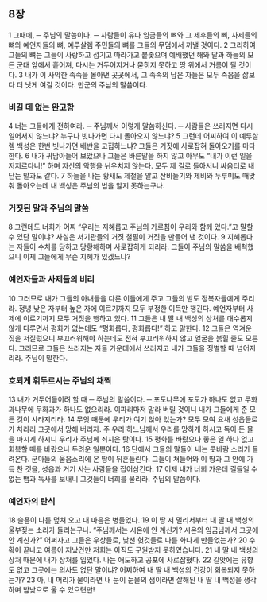 ## 8장
1 그때에, ─ 주님의 말씀이다. ─ 사람들이 유다 임금들의 뼈와 그 제후들의 뼈, 사제들의 뼈와 예언자들의 뼈, 예루살렘 주민들의 뼈를 그들의 무덤에서 꺼낼 것이다.
2 그리하여 그들의 뼈는 그들이 사랑하고 섬기고 따라가고 붙좇으며 예배했던 해와 달과 하늘의 모든 군대 앞에서 흩어져, 다시는 거두어지거나 묻히지 못하고 땅 위에서 거름이 될 것이다.
3 내가 이 사악한 족속을 몰아낸 곳곳에서, 그 족속의 남은 자들은 모두 죽음을 삶보다 더 낫게 여길 것이다. 만군의 주님의 말씀이다.
### 비길 데 없는 완고함
4 너는 그들에게 전하여라. ─ 주님께서 이렇게 말씀하신다. ─ 사람들은 쓰러지면 다시 일어서지 않느냐? 누구나 빗나가면 다시 돌아오지 않느냐?
5 그런데 어찌하여 이 예루살렘 백성은 한번 빗나가면 배반을 고집하느냐? 그들은 거짓에 사로잡혀 돌아오기를 마다한다.
6 내가 귀담아들어 보았으나 그들은 바른말을 하지 않고 아무도 “내가 이런 일을 저지르다니!” 하며 자신의 악행을 뉘우치지 않는다. 모두 제 길로 돌아서니 싸움터로 내닫는 말과도 같다.
7 하늘을 나는 황새도 제철을 알고 산비둘기와 제비와 두루미도 때맞춰 돌아오는데 내 백성은 주님의 법을 알지 못하는구나.
### 거짓된 말과 주님의 말씀
8 그런데도 너희가 어찌 “우리는 지혜롭고 주님의 가르침이 우리와 함께 있다.”고 말할 수 있단 말이냐? 사실은 서기관들의 거짓 철필이 거짓을 만들어 낸 것이다.
9 지혜롭다는 자들이 수치를 당하고 당황해하며 사로잡히게 되리라. 그들이 주님의 말씀을 배척했으니 이제 그들에게 무슨 지혜가 있겠느냐?
### 예언자들과 사제들의 비리
10 그러므로 내가 그들의 아내들을 다른 이들에게 주고 그들의 밭도 정복자들에게 주리라. 정녕 낮은 자부터 높은 자에 이르기까지 모두 부정한 이득만 챙긴다. 예언자부터 사제에 이르기까지 모두 거짓을 행하고 있다.
11 그들은 내 딸 내 백성의 상처를 대수롭지 않게 다루면서 평화가 없는데도 “평화롭다, 평화롭다!” 하고 말한다.
12 그들은 역겨운 짓을 저질렀으니 부끄러워해야 하는데도 전혀 부끄러워하지 않고 얼굴을 붉힐 줄도 모른다. 그러므로 그들은 쓰러지는 자들 가운데에서 쓰러지고 내가 그들을 징벌할 때 넘어지리라. 주님이 말한다.
### 호되게 휘두르시는 주님의 채찍
13 내가 거두어들이려 할 때 ─ 주님의 말씀이다. ─ 포도나무에 포도가 하나도 없고 무화과나무에 무화과가 하나도 없으리라. 이파리마저 말라 버릴 것이니 내가 그들에게 준 모든 것이 사라지리라.
14 무엇 때문에 우리가 여기 앉아 있는가? 모두 모여 요새 성읍들로 가 차라리 그곳에서 망해 버리자. 주 우리 하느님께서 우리를 망하게 하시고 독이 든 물을 마시게 하시니 우리가 주님께 죄지은 탓이다.
15 평화를 바랐으나 좋은 일 하나 없고 회복할 때를 바랐으나 두려운 일뿐이다.
16 단에서 그들의 말들이 내는 콧바람 소리가 들려온다. 군마들의 울음소리에 온 땅이 뒤흔들린다. 그들이 쳐들어와 이 땅과 그 안에 가득 찬 것을, 성읍과 거기 사는 사람들을 집어삼킨다.
17 이제 내가 너희 가운데 길들일 수 없는 뱀과 독사를 보내니 그것들이 너희를 물리라. 주님의 말씀이다.
### 예언자의 탄식
18 슬픔이 나를 덮쳐 오고 내 마음은 병들었다.
19 이 땅 저 멀리서부터 내 딸 내 백성의 울부짖는 소리가 들리는구나. “주님께서는 시온에 안 계신가? 시온의 임금님께서 그곳에 안 계신가?” 어쩌자고 그들은 우상들로, 낯선 헛것들로 나를 화나게 만들었는가?
20 수확이 끝나고 여름이 지났건만 저희는 아직도 구원받지 못하였습니다.
21 내 딸 내 백성의 상처 때문에 내가 상처를 입었다. 나는 애도하고 공포에 사로잡혔다.
22 길앗에는 유향도 없고 그곳에는 의사도 없단 말이냐? 어찌하여 내 딸 내 백성의 건강이 회복되지 못하는가?
23 아, 내 머리가 물이라면 내 눈이 눈물의 샘이라면 살해된 내 딸 내 백성을 생각하며 밤낮으로 울 수 있으련만!
